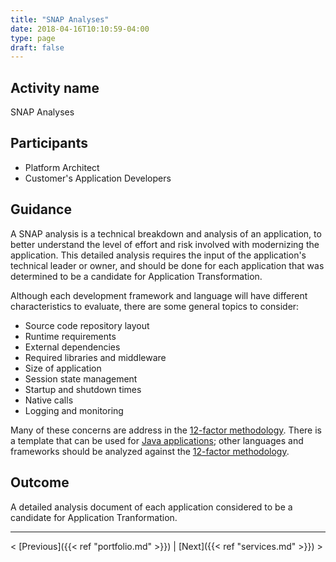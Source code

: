 ```yaml
---
title: "SNAP Analyses"
date: 2018-04-16T10:10:59-04:00
type: page
draft: false
---
```

## Activity name
SNAP Analyses

## Participants
- Platform Architect
- Customer's Application Developers

## Guidance
A SNAP analysis is a technical breakdown and analysis of an application, to better understand the level of effort and risk involved with modernizing the application.  This detailed analysis requires the input of the application's technical leader or owner, and should be done for each application that was determined to be a candidate for Application Transformation.

Although each development framework and language will have different characteristics to evaluate, there are some general topics to consider:

- Source code repository layout
- Runtime requirements
- External dependencies
- Required libraries and middleware
- Size of application
- Session state management
- Startup and shutdown times
- Native calls
- Logging and monitoring

Many of these concerns are address in the [12-factor methodology](http://12factor.net).  There is a template that can be used for [Java applications](https://docs.google.com/spreadsheets/d/181G2b2hgjDMNOGmet8YhoM-d17_bp5czfDBURkpN1Xo/edit?usp=sharing); other languages and frameworks should be analyzed against the [12-factor methodology](http://12factor.net).

## Outcome
A detailed analysis document of each application considered to be a candidate for Application Tranformation.

---
< [Previous]({{< ref "portfolio.md" >}}) | [Next]({{< ref "services.md" >}}) >

